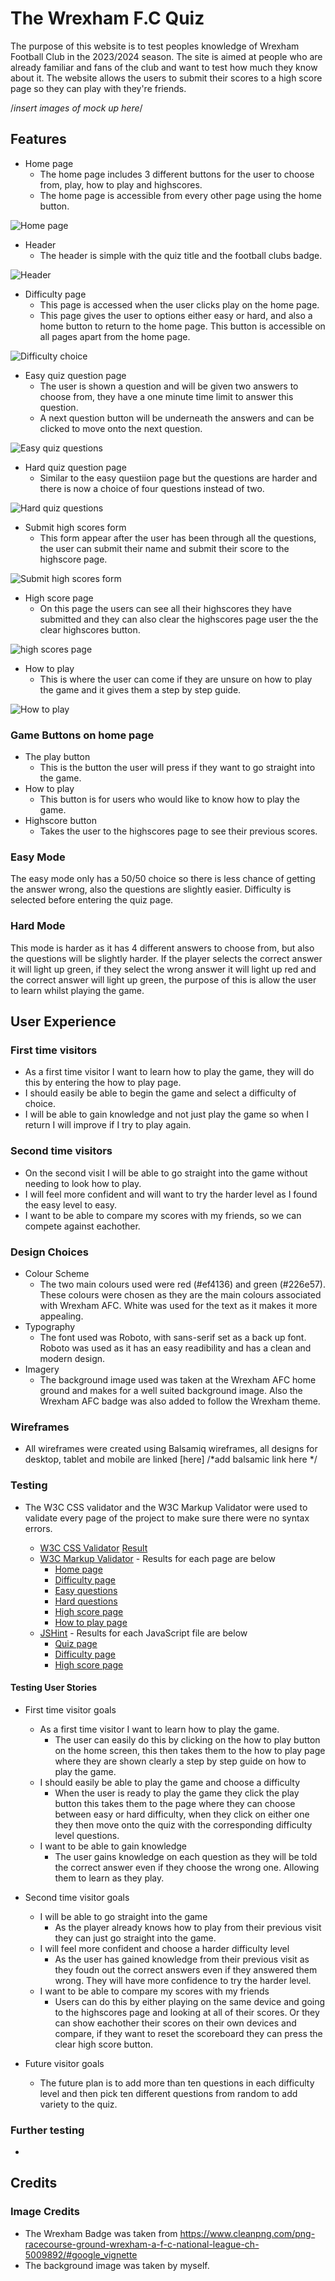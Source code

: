 # The Wrexham F.C Quiz

The purpose of this website is to test peoples knowledge of Wrexham Football Club in the 2023/2024 season. The site is aimed at people who are already familiar and fans of the club and want to test how much they know about it. The website allows the users to submit their scores to a high score page so they can play with they're friends. 

/*insert images of mock up here*/

## Features 
* Home page
    * The home page includes 3 different buttons for the user to choose from, play, how to play and highscores.
    * The home page is accessible from every other page using the home button. 
    
![Home page](documentation/home-page.jpg)

* Header 
    * The header is simple with the quiz title and the football clubs badge. 
    
![Header](documentation/header.jpg)

* Difficulty page
    * This page is accessed when the user clicks play on the home page.
    * This page gives the user to options either easy or hard, and also a home button to return to the home page. This button is accessible on all pages apart from the home page. 
    
![Difficulty choice](documentation/difficulty-page.jpg)

* Easy quiz question page
    * The user is shown a question and will be given two answers to choose from, they have a one minute time limit to answer this question.
    * A next question button will be underneath the answers and can be clicked to move onto the next question. 
   
![Easy quiz questions](documentation/easy-quiz.jpg)

* Hard quiz question page
    * Similar to the easy questiion page but the questions are harder and there is now a choice of four questions instead of two. 
    
![Hard quiz questions](documentation/hard-quiz.jpg)

* Submit high scores form
    * This form appear after the user has been through all the questions, the user can submit their name and submit their score to the highscore page. 
    
![Submit high scores form](documentation/submit-form.jpg)

* High score page
    * On this page the users can see all their highscores they have submitted and they can also clear the highscores page user the the clear highscores button.
    
![high scores page](documentation/high-score.jpg)

* How to play
    * This is where the user can come if they are unsure on how to play the game and it gives them a step by step guide. 

![How to play](documentation/how-to-play.jpg)

### Game Buttons on home page
* The play button
    * This is the button the user will press if they want to go straight into the game.
* How to play
    * This button is for users who would like to know how to play the game.
* Highscore button
    * Takes the user to the highscores page to see their previous scores. 


### Easy Mode

The easy mode only has a 50/50 choice so there is less chance of getting the answer wrong, also the questions are slightly easier. Difficulty is selected before entering the quiz page. 

### Hard Mode

This mode is harder as it has 4 different answers to choose from, but also the questions will be slightly harder. If the player selects the correct answer it will light up green, if they select the wrong answer it will light up red and the correct answer will light up green, the purpose of this is allow the user to learn whilst playing the game. 

## User Experience

### First time visitors
* As a first time visitor I want to learn how to play the game, they will do this by entering the how to play page.
* I should easily be able to begin the game and select a difficulty of choice. 
* I will be able to gain knowledge and not just play the game so when I return I will improve if I try to play again. 

### Second time visitors
* On the second visit I will be able to go straight into the game without needing to look how to play.
* I will feel more confident and will want to try the harder level as I found the easy level to easy.
* I want to be able to compare my scores with my friends, so we can compete against eachother.  


### Design Choices
* Colour Scheme
    * The two main colours used were red (#ef4136) and green (#226e57). These colours were chosen as they are the main colours associated with Wrexham AFC. White was used for the text as it makes it more appealing. 
* Typography
    * The font used was Roboto, with sans-serif set as a back up font. Roboto was used as it has an easy readibility and has a clean and modern design. 
* Imagery
    * The background image used was taken at the Wrexham AFC home ground and makes for a well suited background image. Also the Wrexham AFC badge was also added to follow the Wrexham theme. 


### Wireframes
* All wireframes were created using Balsamiq wireframes, all designs for desktop, tablet and mobile are linked [here] /*add balsamic link here */

### Testing
* The W3C CSS validator and the W3C Markup Validator were used to validate every page of the project to make sure there were no syntax errors.

    * [W3C CSS Validator](https://jigsaw.w3.org/css-validator/#validate_by_input) [Result](documentation/css-validation.jpg)
    * [W3C Markup Validator](https://validator.w3.org/) - Results for each page are below
        * [Home page](documentation/index.html-valdidation.jpg)
        * [Difficulty page](documentation/difficulty-level.html-validation.jpg)
        * [Easy questions](documentation/easy-level.html-validation.jpg)
        * [Hard questions](documentation/hard-level.html-validation.jpg)
        * [High score page](documentation/highscore.html-validation.jpg)
        * [How to play page](documentation/how-to-play.html-validation.jpg)
    * [JSHint](https://jshint.com) - Results for each JavaScript file are below
        * [Quiz page](documentation/play.js-jshint-validation.jpg)
        * [Difficulty page](documentation/difficulty.js-jshint-validation.jpg)
        * [High score page](documentation/highscore.js-jshint-validation.jpg)

#### Testing User Stories

* First time visitor goals
    * As a first time visitor I want to learn how to play the game.
        * The user can easily do this by clicking on the how to play button on the home screen, this then takes them to the how to play page where they are shown clearly a step by step guide on how to play the game.
    * I should easily be able to play the game and choose a difficulty
        * When the user is ready to play the game they click the play button this takes them to the page where they can choose between easy or hard difficulty, when they click on either one they then move onto the quiz with the corresponding difficulty level questions. 
    * I want to be able to gain knowledge
        * The user gains knowledge on each question as they will be told the correct answer even if they choose the wrong one. Allowing them to learn as they play. 

* Second time visitor goals
    * I will be able to go straight into the game
        * As the player already knows how to play from their previous visit they can just go straight into the game. 
    * I will feel more confident and choose a harder difficulty level
        * As the user has gained knowledge from their previous visit as they foudn out the correct answers even if they answered them wrong. They will have more confidence to try the harder level.
    * I want to be able to compare my scores with my friends
        * Users can do this by either playing on the same device and going to the highscores page and looking at all of their scores. Or they can show eachother their scores on their own devices and compare, if they want to reset the scoreboard they can press the clear high score button. 

* Future visitor goals
    * The future plan is to add more than ten questions in each difficulty level and then pick ten different questions from random to add variety to the quiz. 

### Further testing
*   

## Credits
### Image Credits
* The Wrexham Badge was taken from https://www.cleanpng.com/png-racecourse-ground-wrexham-a-f-c-national-league-ch-5009892/#google_vignette 
* The background image was taken by myself.
